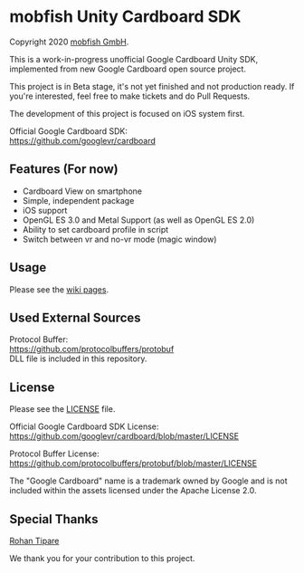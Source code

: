 mobfish Unity Cardboard SDK
==============
Copyright 2020 [mobfish GmbH](https://mobfish.net/?utm_source=Web&utm_medium=Open-Source-Project&utm_content=Textlink&utm_campaign=iOS-Cardboard).

This is a work-in-progress unofficial Google Cardboard Unity SDK, implemented from new Google Cardboard open source project.

This project is in Beta stage, it's not yet finished and not production ready. If you're interested, feel free to make tickets and do Pull Requests.

The development of this project is focused on iOS system first.

Official Google Cardboard SDK:  
https://github.com/googlevr/cardboard

## Features (For now)

- Cardboard View on smartphone
- Simple, independent package
- iOS support
- OpenGL ES 3.0 and Metal Support (as well as OpenGL ES 2.0)
- Ability to set cardboard profile in script
- Switch between vr and no-vr mode (magic window)

## Usage

Please see the [wiki pages](https://github.com/mobfishgmbh/Cardboard-VR-Unity-SDK/wiki).

## Used External Sources

Protocol Buffer:   
https://github.com/protocolbuffers/protobuf  
DLL file is included in this repository.

## License

Please see the [LICENSE](/LICENSE.md) file.

Official Google Cardboard SDK License:  
https://github.com/googlevr/cardboard/blob/master/LICENSE

Protocol Buffer License:  
https://github.com/protocolbuffers/protobuf/blob/master/LICENSE

The "Google Cardboard" name is a trademark owned by Google and is not included within the assets licensed under the Apache License 2.0.

## Special Thanks

[Rohan Tipare](https://github.com/rohantipare) 

We thank you for your contribution to this project.